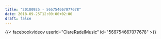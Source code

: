```yaml
---
title: "20180925 - 566754667077678"
date: 2018-09-25T12:00:00+02:00
draft: false
---
```


{{< facebookvideov userid="ClareRadelMusic" id="566754667077678" >}}